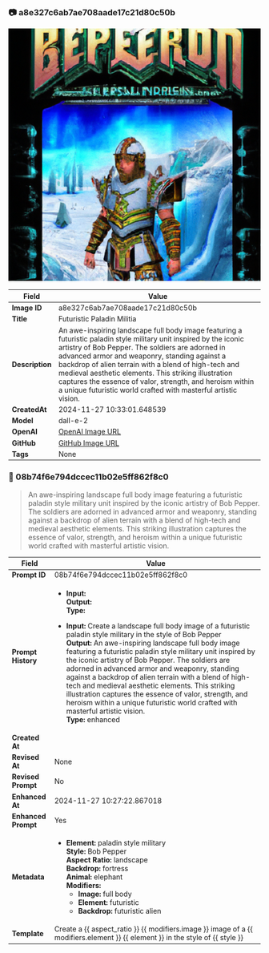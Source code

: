 

### 📷 a8e327c6ab7ae708aade17c21d80c50b 


![data.id](./a8e327c6ab7ae708aade17c21d80c50b.jpg)


| Field          | Value                                                                                                                     |
|----------------|---------------------------------------------------------------------------------------------------------------------------|
| **Image ID**             | a8e327c6ab7ae708aade17c21d80c50b                                                                                                             |
| **Title**           | Futuristic Paladin Militia                                                                                                       |
| **Description**           | An awe-inspiring landscape full body image featuring a futuristic paladin style military unit inspired by the iconic artistry of Bob Pepper. The soldiers are adorned in advanced armor and weaponry, standing against a backdrop of alien terrain with a blend of high-tech and medieval aesthetic elements. This striking illustration captures the essence of valor, strength, and heroism within a unique futuristic world crafted with masterful artistic vision.                                                                                                       |
| **CreatedAt**        | 2024-11-27 10:33:01.648539                                                                                                        |
| **Model**        | dall-e-2                                                                                                        |
| **OpenAI**         | [OpenAI Image URL](https://oaidalleapiprodscus.blob.core.windows.net/private/org-TZj0gKpq3CiXdXNznVOkBYav/user-t5KW5S6yYiCS0u4yDWasqnEP/img-NtVOCtUgRhGkmZyvTnYkKD3s.png?st=2024-11-27T09%3A32%3A56Z&se=2024-11-27T11%3A32%3A56Z&sp=r&sv=2024-08-04&sr=b&rscd=inline&rsct=image/png&skoid=d505667d-d6c1-4a0a-bac7-5c84a87759f8&sktid=a48cca56-e6da-484e-a814-9c849652bcb3&skt=2024-11-27T00%3A30%3A24Z&ske=2024-11-28T00%3A30%3A24Z&sks=b&skv=2024-08-04&sig=a6OW/mk5pcah6zDNZp7lVjMpsfPkquw2o3W8ZinJmGk%3D)                                                                                |
| **GitHub**         | [GitHub Image URL](https://github.com/Caneta-Silva/cyber-tomorrow/blob/main/images/a8e327c6ab7ae708aade17c21d80c50b/a8e327c6ab7ae708aade17c21d80c50b.jpg)                                                                                |
| **Tags**       | None                                                                                                                   |

### 📜 08b74f6e794dccec11b02e5ff862f8c0

> An awe-inspiring landscape full body image featuring a futuristic paladin style military unit inspired by the iconic artistry of Bob Pepper. The soldiers are adorned in advanced armor and weaponry, standing against a backdrop of alien terrain with a blend of high-tech and medieval aesthetic elements. This striking illustration captures the essence of valor, strength, and heroism within a unique futuristic world crafted with masterful artistic vision.

| Field          | Value                                                                                                                                                                      |
|----------------|----------------------------------------------------------------------------------------------------------------------------------------------------------------------------|
| **Prompt ID**  | 08b74f6e794dccec11b02e5ff862f8c0                                                                                                                                                            |
| **Prompt History** | <ul><li>**Input:**  <br> **Output:**  <br> **Type:** </li></ul><ul><li>**Input:** Create a landscape full body image of a futuristic paladin style military in the style of Bob Pepper <br> **Output:** An awe-inspiring landscape full body image featuring a futuristic paladin style military unit inspired by the iconic artistry of Bob Pepper. The soldiers are adorned in advanced armor and weaponry, standing against a backdrop of alien terrain with a blend of high-tech and medieval aesthetic elements. This striking illustration captures the essence of valor, strength, and heroism within a unique futuristic world crafted with masterful artistic vision. <br> **Type:** enhanced</li></ul> |
| **Created At** |                                                                                                                                                    |
| **Revised At** | None                                                                                                                                                   |
| **Revised Prompt** | No                                                                                                                                                                      |
| **Enhanced At** | 2024-11-27 10:27:22.867018                                                                                                                                                  |
| **Enhanced Prompt** | Yes                                                                                                                                                                    |
| **Metadata**   | <ul><li>**Element:** paladin style military <br> **Style:** Bob Pepper <br> **Aspect Ratio:** landscape <br> **Backdrop:** fortress <br> **Animal:** elephant <br> **Modifiers:**<ul><li>**Image:** full body</li><li>**Element:** futuristic</li><li>**Backdrop:** futuristic alien</li></ul></li></ul> |
| **Template**   | Create a {{ aspect_ratio }} {{ modifiers.image }} image of a {{ modifiers.element }} {{ element }} in the style of {{ style }}                                                                                                                                           |


